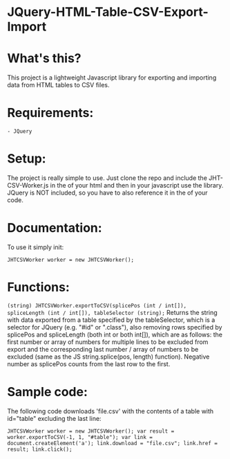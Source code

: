 # JQuery-HTML-Table-CSV-Export-Import

# What's this?
This project is a lightweight Javascript library for exporting and importing data from HTML tables to CSV files.

# Requirements:
`- JQuery`

# Setup:
The project is really simple to use. Just clone the repo and include the JHT-CSV-Worker.js in the <head> of your html and then in your javascript use the library. JQuery is NOT included, so you have to also reference it in the <head> of your code.

# Documentation:

To use it simply init:

`JHTCSVWorker worker = new JHTCSVWorker();`

# Functions:

`(string) JHTCSVWorker.exportToCSV(splicePos (int / int[]), spliceLength (int / int[]), tableSelector (string);`
Returns the string with data exported from a table specified by the tableSelector, which is a selector for JQuery (e.g. "#id" or ".class"), also removing rows specified by splicePos and spliceLength (both int or both int[]), which are as follows: the first number or array of numbers for multiple lines to be excluded from export and the corresponding last number / array of numbers to be excluded (same as the JS string.splice(pos, length) function). Negative number as splicePos counts from the last row to the first.

# Sample code:
The following code downloads 'file.csv' with the contents of a table with id="table" excluding the last line:

`JHTCSVWorker worker = new JHTCSVWorker();
var result = worker.exportToCSV(-1, 1, "#table");
var link = document.createElement('a');
link.download = "file.csv";
link.href =  result;
link.click();`
